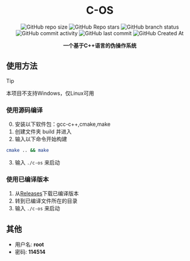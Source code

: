 <div align="center">

# C-OS
![GitHub repo size](https://img.shields.io/github/repo-size/Meltide/c-os)
![GitHub Repo stars](https://img.shields.io/github/stars/Meltide/c-os?style=flat)
![GitHub branch status](https://img.shields.io/github/checks-status/Meltide/c-os/main)
![GitHub commit activity](https://img.shields.io/github/commit-activity/t/Meltide/c-os)
![GitHub last commit](https://img.shields.io/github/last-commit/Meltide/c-os)
![GitHub Created At](https://img.shields.io/github/created-at/Meltide/c-os) 

**一个基于C++语言的伪操作系统**

</div>

## 使用方法
> [!TIP]
> 本项目不支持Windows，仅Linux可用

### 使用源码编译

0. 安装以下软件包：gcc-c++,cmake,make
1. 创建文件夹 build 并进入
2. 输入以下命令开始构建
```Bash
cmake .. && make
```
3. 输入 `./c-os` 来启动

### 使用已编译版本
1. 从[Releases](https://github.com/Meltide/c-os/release)下载已编译版本
2. 转到已编译文件所在的目录
3. 输入 `./c-os` 来启动
## 其他
- 用户名: **root**
- 密码: **114514**
